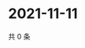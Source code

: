 # 2021-11-11

共 0 条

<!-- BEGIN WEIBO -->
<!-- 最后更新时间 Thu Nov 11 2021 14:10:50 GMT+0800 (China Standard Time) -->

<!-- END WEIBO -->
